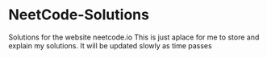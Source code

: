 # NeetCode-Solutions
Solutions for the website neetcode.io
This is just aplace for me to store and explain my solutions.
It will be updated slowly as time passes
